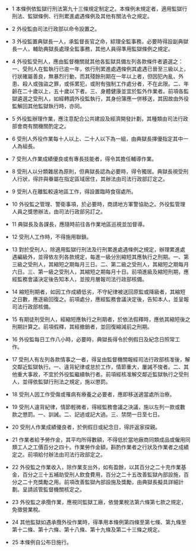 * 1 本條例依監獄行刑法第九十三條規定制定之。本條例未規定者，適用監獄行刑法、監獄條例、行刑累進處遇條例及其他有關法令之規定。

* 2 外役監由司法行政部以命令設置之。

* 3 外役監置典獄長一人，承監督長官之命，綜理全監事務，必要時得設副典獄長一人，輔助典獄長處理全監事務，其他人員得準用監獄條例之規定。

* 4 外役監受刑人，應由監督機關就其他各監獄具備左列各款條件者遴選之：一、受刑人在監執行已逾一年，依行刑累進處遇條例其處遇已晉至三級以上，行狀確屬善良，無暴烈行動，而其殘餘刑期在一年以上者，但因犯內亂、外患、殺人或強盜之罪，或係累犯，或附有強制工作處分者，不在此限。二、年齡在二十歲以上，五十歲以下者。三、身體健康並宜於監外作業者。前項各監獄遴選之受刑人，如經轉調外役監執行，其身份簿應一併移送，其因故由外役監解回其他監獄執行時，亦同。

* 5 外役監辦理作業，應注意配合公共建設及經濟開發計劃，其種類由司法行政部會商有關機關酌定之。

* 6 受刑人外役作業每十人以上、二十人以下為一組，由典獄長擇優指定其中一人為組長。

* 7 受刑人作業成績優良或有專長技能者，得令其擔任輔導作業。

* 8 受刑人以分類雜居為原則，但典獄長認為必要時，得令獨居。典獄長視受刑人行狀，得許與眷屬在指定區域居住，其辦法由司法行政部訂定之。

* 9 受刑人在離監較遠地區工作，得設置臨時食宿處所。

* 10 外役監之管理、警衛事項，於必要時，商請地方軍警協助之。外役監管理人員之獎懲辦法，由司法行政部另訂之。

* 11 典獄長及各課長，應隨時前往各作業地區巡視並加督導。

* 12 受刑人工作時，不得施用聯鎖。

* 13 對於受刑人，除適用監獄行刑法及行刑累進處遇條例之規定，辦理累進處遇編級外，並得依左列各款規定，每進一級分別縮短其應執行之刑期。一、第三級之受刑人，其縮短之期每月三日。二、第二級之受刑人，其縮短之期每月六日。三、第一級之受刑人，其縮短之期每月十日。前項進級及縮短刑期，應經監務會議決定後告知本人，並按月層報司法行政部核備。

* 14 縮短刑期者，如因工作成績低劣，不守紀律被送回原監或降級者，其縮短之日數，應逐級回復之。前項處分，應經監務會議決定後，告知本人，並呈報司法行政部核備。

* 15 有期徒刑受刑人，經縮短應執行之刑期者，於依法假釋時，應依其縮短後之刑期計算之。前項假釋，其經撤銷者，並回復縮減前之刑期。

* 16 外役監每日工作八小時，必要時，典獄長得令於例假日及紀念日照常工作。

* 17 受刑人有左列各款情事之一者，得呈由監督機關報經司法行政部核准後，解交鄰近監獄執行。一、違背紀律或怠於工作，情節重大，屢誡不悛者。二、其他重大事故，不宜於外役監繼續執行者。前項經核准解交鄰近監獄執行之受刑人，並得依監獄行刑法之規定，施以懲罰。

* 18 受刑人因工作受傷或罹病有療養之必要者，應即移送適當處所治療。

* 19 受刑人違背紀律，情節輕微者，得經監務會議之決議，施以左列一款或數款之懲罰。一、訓誡。二、記過或記大過。三、禁閉一日至七日。

* 20 受刑人作業成績優良者，於例假日或紀念日，得許返家探親。

* 21 作業者給予勞作金，其平均所得數額，不得低於當地廠商同類成品或僱用同類工人之工價百分之四十。作業勞作金額，斟酌作業者之行狀及作業者之成績定之。前項給付辦法由司法行政部定之。

* 22 外役監之作業收入，除作業支出外，如有盈餘，以其百分之二十充作業基金，百分之三十五補助受刑人飲食費用，百分之二十五改善監獄內部設施，百分之二十充獎勵之用。前項改善監獄內部設施及獎勵，由典獄長擬具詳細計劃。呈請該管監督機關核定之。

* 23 外役監之承攬作業，應視同監獄工廠，依營業稅法第六條第七款之規定，免徵營業稅。

* 24 其他監獄如遇承攬外役作業時，得準用本條例第四條至第七條、第九條至第十二條、第十六條、第十八條、第十九條及第二十三條之規定。

* 25 本條例自公布日施行。

